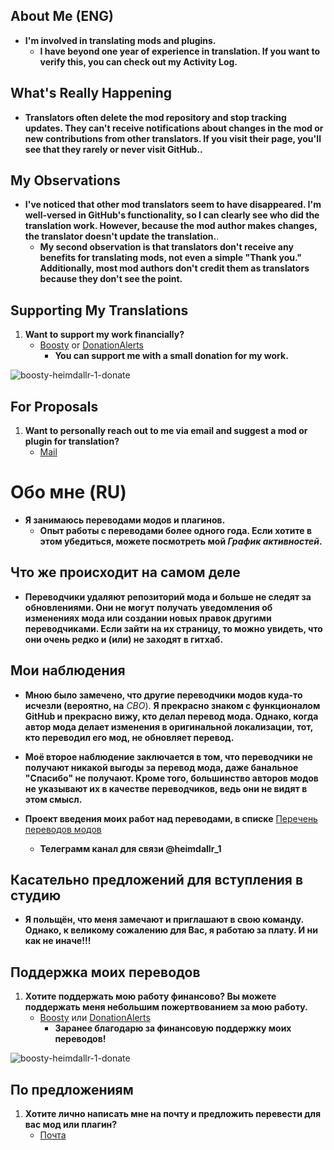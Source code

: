 ## About Me (ENG)
- **I'm involved in translating mods and plugins.**
   - **I have beyond one year of experience in translation. If you want to verify this, you can check out my Activity Log.**
 
## What's Really Happening
- **Translators often delete the mod repository and stop tracking updates. They can't receive notifications about changes in the mod or new contributions from other translators. If you visit their page, you'll see that they rarely or never visit GitHub..**

## My Observations
- **I've noticed that other mod translators seem to have disappeared. I'm well-versed in GitHub's functionality, so I can clearly see who did the translation work. However, because the mod author makes changes, the translator doesn't update the translation.**.
   - **My second observation is that translators don't receive any benefits for translating mods, not even a simple "Thank you." Additionally, most mod authors don't credit them as translators because they don't see the point.**

## Supporting My Translations
1. **Want to support my work financially?**
   - [Boosty](https://boosty.to/heimdallr-1) or [DonationAlerts](https://www.donationalerts.com/r/heimdallr1)
     - **You can support me with a small donation for my work.**

![boosty-heimdallr-1-donate](https://user-images.githubusercontent.com/41973639/234862226-0d6c7abf-4b20-4112-982c-c31e6e2da39a.png)

## For Proposals
1. **Want to personally reach out to me via email and suggest a mod or plugin for translation?**
   - [Mail](heimdallr196@gmail.com)


# Обо мне (RU)
- **Я занимаюсь переводами модов и плагинов.**
   - **Опыт работы с переводами более одного года. Если хотите в этом убедиться, можете посмотреть мой _График активностей_.**

## Что же происходит на самом деле
- **Переводчики удаляют репозиторий мода и больше не следят за обновлениями. Они не могут получать уведомления об изменениях мода или создании новых правок другими переводчиками. Если зайти на их страницу, то можно увидеть, что они очень редко и (или) не заходят в гитхаб.**

## Мои наблюдения
- **Мною было замечено, что другие переводчики модов куда-то исчезли (вероятно, на** *СВО*). **Я прекрасно знаком с функционалом GitHub и прекрасно вижу, кто делал перевод мода. Однако, когда автор мода делает изменения в оригинальной локализации, тот, кто переводил его мод, не обновляет перевод.**
- **Моё второе наблюдение заключается в том, что переводчики не получают никакой выгоды за перевод мода, даже банальное "Спасибо" не получают. Кроме того, большинство авторов модов не указывают их в качестве переводчиков, ведь они не видят в этом смысл.**

- **Проект введения моих работ над переводами, в списке**
[Перечень переводов модов](https://github.com/users/Heimdallr-1/projects/1)
  - **Телеграмм канал для связи @heimdallr_1**

## Касательно предложений для вступления в студию
- **Я польщён, что меня замечают и приглашают в свою команду. Однако, к великому сожалению для Вас, я работаю за плату. И ни как не иначе!!!**

## Поддержка моих переводов
1. **Хотите поддержать мою работу финансово? Вы можете поддержать меня небольшим пожертвованием за мою работу.**
   - [Boosty](https://boosty.to/heimdallr-1) или [DonationAlerts](https://www.donationalerts.com/r/heimdallr1)
     - **Заранее благодарю за финансовую поддержку моих переводов!**

![boosty-heimdallr-1-donate](https://user-images.githubusercontent.com/41973639/234862226-0d6c7abf-4b20-4112-982c-c31e6e2da39a.png)

## По предложениям
1. **Хотите лично написать мне на почту и предложить перевести для вас мод или плагин?**
   - [Почта](heimdallr196@gmail.com)
